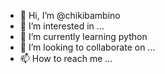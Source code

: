 - 👋 Hi, I’m @chikibambino
- 👀 I’m interested in ...
- 🌱 I’m currently learning python
- 💞️ I’m looking to collaborate on ...
- 📫 How to reach me ...

<!---
chikibambino/chikibambino is a ✨ special ✨ repository because its `README.md` (this file) appears on your GitHub profile.
You can click the Preview link to take a look at your changes.
--->
